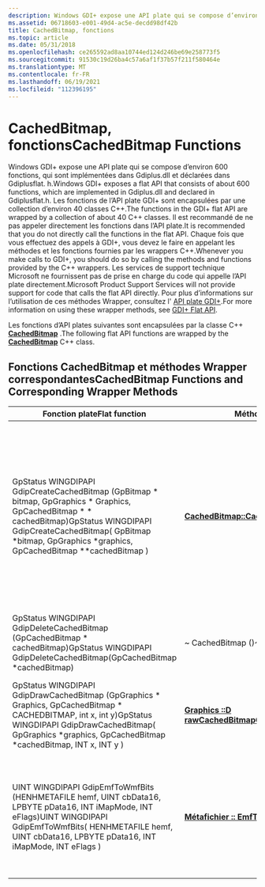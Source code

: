 ```yaml
---
description: Windows GDI+ expose une API plate qui se compose d’environ 600 fonctions. Ces fonctions d’API plates sont encapsulées par la classe C++ CachedBitmap.
ms.assetid: 06718603-e001-49d4-ac5e-decdd98df42b
title: CachedBitmap, fonctions
ms.topic: article
ms.date: 05/31/2018
ms.openlocfilehash: ce265592ad8aa10744ed124d246be69e258773f5
ms.sourcegitcommit: 91530c19d26ba4c57a6af1f37b57f211f580464e
ms.translationtype: MT
ms.contentlocale: fr-FR
ms.lasthandoff: 06/19/2021
ms.locfileid: "112396195"
---
```

# <a name="cachedbitmap-functions"></a><span data-ttu-id="06fae-104">CachedBitmap, fonctions</span><span class="sxs-lookup"><span data-stu-id="06fae-104">CachedBitmap Functions</span></span>

<span data-ttu-id="06fae-105">Windows GDI+ expose une API plate qui se compose d’environ 600 fonctions, qui sont implémentées dans Gdiplus.dll et déclarées dans Gdiplusflat. h.</span><span class="sxs-lookup"><span data-stu-id="06fae-105">Windows GDI+ exposes a flat API that consists of about 600 functions, which are implemented in Gdiplus.dll and declared in Gdiplusflat.h.</span></span> <span data-ttu-id="06fae-106">Les fonctions de l’API plate GDI+ sont encapsulées par une collection d’environ 40 classes C++.</span><span class="sxs-lookup"><span data-stu-id="06fae-106">The functions in the GDI+ flat API are wrapped by a collection of about 40 C++ classes.</span></span> <span data-ttu-id="06fae-107">Il est recommandé de ne pas appeler directement les fonctions dans l’API plate.</span><span class="sxs-lookup"><span data-stu-id="06fae-107">It is recommended that you do not directly call the functions in the flat API.</span></span> <span data-ttu-id="06fae-108">Chaque fois que vous effectuez des appels à GDI+, vous devez le faire en appelant les méthodes et les fonctions fournies par les wrappers C++.</span><span class="sxs-lookup"><span data-stu-id="06fae-108">Whenever you make calls to GDI+, you should do so by calling the methods and functions provided by the C++ wrappers.</span></span> <span data-ttu-id="06fae-109">Les services de support technique Microsoft ne fournissent pas de prise en charge du code qui appelle l’API plate directement.</span><span class="sxs-lookup"><span data-stu-id="06fae-109">Microsoft Product Support Services will not provide support for code that calls the flat API directly.</span></span> <span data-ttu-id="06fae-110">Pour plus d’informations sur l’utilisation de ces méthodes Wrapper, consultez l' [API plate GDI+](-gdiplus-flatapi-flat.md).</span><span class="sxs-lookup"><span data-stu-id="06fae-110">For more information on using these wrapper methods, see [GDI+ Flat API](-gdiplus-flatapi-flat.md).</span></span>

<span data-ttu-id="06fae-111">Les fonctions d’API plates suivantes sont encapsulées par la classe C++ [**CachedBitmap**](/windows/desktop/api/gdiplusheaders/nl-gdiplusheaders-cachedbitmap) .</span><span class="sxs-lookup"><span data-stu-id="06fae-111">The following flat API functions are wrapped by the [**CachedBitmap**](/windows/desktop/api/gdiplusheaders/nl-gdiplusheaders-cachedbitmap) C++ class.</span></span>

## <a name="cachedbitmap-functions-and-corresponding-wrapper-methods"></a><span data-ttu-id="06fae-112">Fonctions CachedBitmap et méthodes Wrapper correspondantes</span><span class="sxs-lookup"><span data-stu-id="06fae-112">CachedBitmap Functions and Corresponding Wrapper Methods</span></span>



| <span data-ttu-id="06fae-113">Fonction plate</span><span class="sxs-lookup"><span data-stu-id="06fae-113">Flat function</span></span>                                                                                                             | <span data-ttu-id="06fae-114">Méthode Wrapper</span><span class="sxs-lookup"><span data-stu-id="06fae-114">Wrapper method</span></span>                                                                                  | <span data-ttu-id="06fae-115">Description</span><span class="sxs-lookup"><span data-stu-id="06fae-115">Description</span></span>                                                                                                                                                                                                                                                                                                                                                                                                                    |
|---------------------------------------------------------------------------------------------------------------------------|-------------------------------------------------------------------------------------------------|--------------------------------------------------------------------------------------------------------------------------------------------------------------------------------------------------------------------------------------------------------------------------------------------------------------------------------------------------------------------------------------------------------------------------------|
| <span data-ttu-id="06fae-116">GpStatus WINGDIPAPI GdipCreateCachedBitmap (GpBitmap \* bitmap, GpGraphics \* Graphics, GpCachedBitmap \* \* cachedBitmap)</span><span class="sxs-lookup"><span data-stu-id="06fae-116">GpStatus WINGDIPAPI GdipCreateCachedBitmap( GpBitmap \*bitmap, GpGraphics \*graphics, GpCachedBitmap \*\*cachedBitmap )</span></span>   | <span data-ttu-id="06fae-117">[**CachedBitmap::CachedBitmap**](/windows/win32/api/gdiplusheaders/nf-gdiplusheaders-cachedbitmap-cachedbitmap(constcachedbitmap_))</span><span class="sxs-lookup"><span data-stu-id="06fae-117">[**CachedBitmap::CachedBitmap**](/windows/win32/api/gdiplusheaders/nf-gdiplusheaders-cachedbitmap-cachedbitmap(constcachedbitmap_))</span></span> | <span data-ttu-id="06fae-118">Crée un objet [**CachedBitmap :: CachedBitmap**](/windows/win32/api/gdiplusheaders/nf-gdiplusheaders-cachedbitmap-cachedbitmap(constcachedbitmap_)) basé sur un objet [**bitmap**](/windows/desktop/api/gdiplusheaders/nl-gdiplusheaders-bitmap) et un objet [**Graphics**](/windows/desktop/api/gdiplusgraphics/nl-gdiplusgraphics-graphics) .</span><span class="sxs-lookup"><span data-stu-id="06fae-118">Creates a [**CachedBitmap::CachedBitmap**](/windows/win32/api/gdiplusheaders/nf-gdiplusheaders-cachedbitmap-cachedbitmap(constcachedbitmap_)) object based on a [**Bitmap**](/windows/desktop/api/gdiplusheaders/nl-gdiplusheaders-bitmap) object and a [**Graphics**](/windows/desktop/api/gdiplusgraphics/nl-gdiplusgraphics-graphics) object.</span></span> <span data-ttu-id="06fae-119">La bitmap mise en cache prend les données de pixels de l’objet **bitmap** et les stocke dans un format optimisé pour le périphérique d’affichage associé à l’objet **Graphics** .</span><span class="sxs-lookup"><span data-stu-id="06fae-119">The cached bitmap takes the pixel data from the **Bitmap** object and stores it in a format that is optimized for the display device associated with the **Graphics** object.</span></span> |
| <span data-ttu-id="06fae-120">GpStatus WINGDIPAPI GdipDeleteCachedBitmap (GpCachedBitmap \* cachedBitmap)</span><span class="sxs-lookup"><span data-stu-id="06fae-120">GpStatus WINGDIPAPI GdipDeleteCachedBitmap(GpCachedBitmap \*cachedBitmap)</span></span><br/>                                      | <span data-ttu-id="06fae-121">~ CachedBitmap ()</span><span class="sxs-lookup"><span data-stu-id="06fae-121">~CachedBitmap()</span></span>                                                                                 | <span data-ttu-id="06fae-122">Nettoie les ressources utilisées par un objet [**CachedBitmap**](/windows/desktop/api/gdiplusheaders/nl-gdiplusheaders-cachedbitmap) .</span><span class="sxs-lookup"><span data-stu-id="06fae-122">Cleans up resources used by a [**CachedBitmap**](/windows/desktop/api/gdiplusheaders/nl-gdiplusheaders-cachedbitmap) object.</span></span>                                                                                                                                                                                                                                                                                                                                |
| <span data-ttu-id="06fae-123">GpStatus WINGDIPAPI GdipDrawCachedBitmap (GpGraphics \* Graphics, GpCachedBitmap \* CACHEDBITMAP, int x, int y)</span><span class="sxs-lookup"><span data-stu-id="06fae-123">GpStatus WINGDIPAPI GdipDrawCachedBitmap( GpGraphics \*graphics, GpCachedBitmap \*cachedBitmap, INT x, INT y )</span></span>            | [<span data-ttu-id="06fae-124">**Graphics ::D rawCachedBitmap**</span><span class="sxs-lookup"><span data-stu-id="06fae-124">**Graphics::DrawCachedBitmap**</span></span>](/windows/desktop/api/Gdiplusgraphics/nf-gdiplusgraphics-graphics-drawcachedbitmap)          | <span data-ttu-id="06fae-125">La méthode [**Graphics ::D rawcachedbitmap**](/windows/desktop/api/Gdiplusgraphics/nf-gdiplusgraphics-graphics-drawcachedbitmap) dessine l’image stockée dans un objet [**CachedBitmap**](/windows/desktop/api/gdiplusheaders/nl-gdiplusheaders-cachedbitmap) .</span><span class="sxs-lookup"><span data-stu-id="06fae-125">The [**Graphics::DrawCachedBitmap**](/windows/desktop/api/Gdiplusgraphics/nf-gdiplusgraphics-graphics-drawcachedbitmap) method draws the image stored in a [**CachedBitmap**](/windows/desktop/api/gdiplusheaders/nl-gdiplusheaders-cachedbitmap) object.</span></span>                                                                                                                                                                                                                                |
| <span data-ttu-id="06fae-126">UINT WINGDIPAPI GdipEmfToWmfBits (HENHMETAFILE hemf, UINT cbData16, LPBYTE pData16, INT iMapMode, INT eFlags)</span><span class="sxs-lookup"><span data-stu-id="06fae-126">UINT WINGDIPAPI GdipEmfToWmfBits( HENHMETAFILE hemf, UINT cbData16, LPBYTE pData16, INT iMapMode, INT eFlags )</span></span><br/> | [<span data-ttu-id="06fae-127">**Métafichier :: EmfToWmfBits**</span><span class="sxs-lookup"><span data-stu-id="06fae-127">**Metafile::EmfToWmfBits**</span></span>](/windows/desktop/api/gdiplusheaders/nf-gdiplusheaders-metafile-emftowmfbits)                         | <span data-ttu-id="06fae-128">Convertit un métafichier de format amélioré en métafichier Windows Metafile Format (WMF) et stocke les enregistrements convertis dans une mémoire tampon spécifiée.</span><span class="sxs-lookup"><span data-stu-id="06fae-128">Converts an enhanced-format metafile to a Windows Metafile Format (WMF) metafile and stores the converted records in a specified buffer.</span></span>                                                                                                                                                                                                                                                                                       |



 

 

